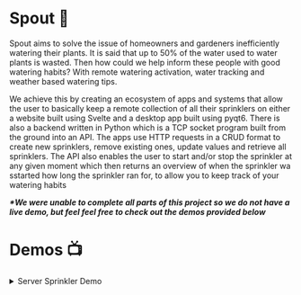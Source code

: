 # Spout :house_with_garden:
Spout aims to solve the issue of homeowners and gardeners inefficiently watering their plants. It is said that up to 50% of the water used to water plants is wasted. Then how could we help inform these people with good watering habits? With remote watering activation, water tracking and weather based watering tips.

We achieve this by creating an ecosystem of apps and systems that allow the user to basically keep a remote collection of all their sprinklers on either a website built using Svelte and a desktop app built using pyqt6. There is also a backend written in Python which is a TCP socket program built from the ground into an API. The apps use HTTP requests in a CRUD format to create new sprinklers, remove existing ones, update values and retrieve all sprinklers. The API also enables the user to start and/or stop the sprinkler at any given moment which then returns an overview of when the sprinkler wa sstarted how long the sprinkler ran for, to allow you to keep track of your watering habits

<b><i>*We were unable to complete all parts of this project so we do not have a live demo, but feel feel free to check out the demos provided below</i></b>

# Demos :tv:

<details>
  <summary>Server Sprinkler Demo</summary>
  <img src="gifs and screenshots/client.gif" alt="A GIF of the server interactions" height="450">
  <img src="gifs and screenshots/server.gif" alt="A GIF of the server interactions" height="450">
</details>
